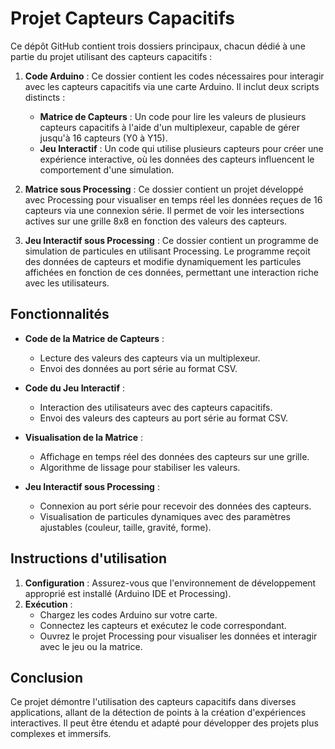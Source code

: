 # Projet Capteurs Capacitifs

Ce dépôt GitHub contient trois dossiers principaux, chacun dédié à une partie du projet utilisant des capteurs capacitifs : 

1. **Code Arduino** : Ce dossier contient les codes nécessaires pour interagir avec les capteurs capacitifs via une carte Arduino. Il inclut deux scripts distincts :
   - **Matrice de Capteurs** : Un code pour lire les valeurs de plusieurs capteurs capacitifs à l'aide d'un multiplexeur, capable de gérer jusqu'à 16 capteurs (Y0 à Y15).
   - **Jeu Interactif** : Un code qui utilise plusieurs capteurs pour créer une expérience interactive, où les données des capteurs influencent le comportement d'une simulation.

2. **Matrice sous Processing** : Ce dossier contient un projet développé avec Processing pour visualiser en temps réel les données reçues de 16 capteurs via une connexion série. Il permet de voir les intersections actives sur une grille 8x8 en fonction des valeurs des capteurs.

3. **Jeu Interactif sous Processing** : Ce dossier contient un programme de simulation de particules en utilisant Processing. Le programme reçoit des données de capteurs et modifie dynamiquement les particules affichées en fonction de ces données, permettant une interaction riche avec les utilisateurs.

## Fonctionnalités

- **Code de la Matrice de Capteurs** : 
  - Lecture des valeurs des capteurs via un multiplexeur.
  - Envoi des données au port série au format CSV.
  
- **Code du Jeu Interactif** : 
  - Interaction des utilisateurs avec des capteurs capacitifs.
  - Envoi des valeurs des capteurs au port série au format CSV.

- **Visualisation de la Matrice** : 
  - Affichage en temps réel des données des capteurs sur une grille.
  - Algorithme de lissage pour stabiliser les valeurs.

- **Jeu Interactif sous Processing** : 
  - Connexion au port série pour recevoir des données des capteurs.
  - Visualisation de particules dynamiques avec des paramètres ajustables (couleur, taille, gravité, forme).

## Instructions d'utilisation

1. **Configuration** : Assurez-vous que l'environnement de développement approprié est installé (Arduino IDE et Processing).
2. **Exécution** :
   - Chargez les codes Arduino sur votre carte.
   - Connectez les capteurs et exécutez le code correspondant.
   - Ouvrez le projet Processing pour visualiser les données et interagir avec le jeu ou la matrice.

## Conclusion

Ce projet démontre l'utilisation des capteurs capacitifs dans diverses applications, allant de la détection de points à la création d'expériences interactives. Il peut être étendu et adapté pour développer des projets plus complexes et immersifs.
